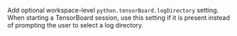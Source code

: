 Add optional workspace-level `python.tensorBoard.logDirectory` setting. When starting a TensorBoard session, use this setting if it is present instead of prompting the user to select a log directory.